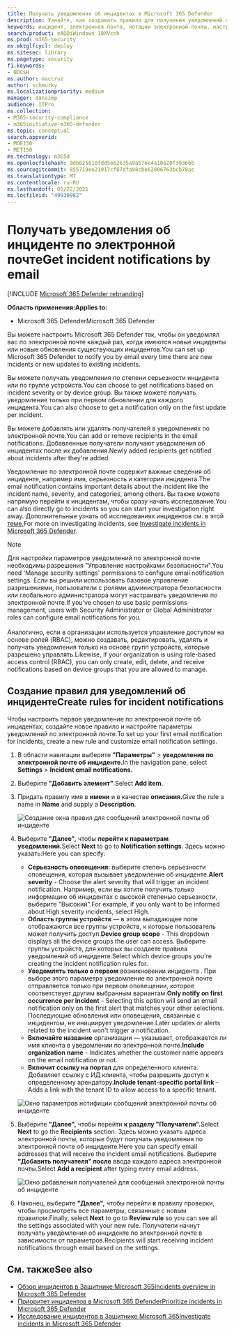 ```yaml
---
title: Получать уведомления об инцидентах в Microsoft 365 Defender
description: Узнайте, как создавать правила для получения уведомлений по электронной почте об инцидентах в Microsoft 365 Defender
keywords: инцидент, электронная почта, нотации электронной почты, настройка, пользователи, почтовый ящик, электронная почта, инциденты
search.product: eADQiWindows 10XVcnh
ms.prod: m365-security
ms.mktglfcycl: deploy
ms.sitesec: library
ms.pagetype: security
f1.keywords:
- NOCSH
ms.author: maccruz
author: schmurky
ms.localizationpriority: medium
manager: dansimp
audience: ITPro
ms.collection:
- M365-security-compliance
- m365initiative-m365-defender
ms.topic: conceptual
search.appverid:
- MOE150
- MET150
ms.technology: m365d
ms.openlocfilehash: 9db025818fdd5eb2635a9a676e4a10e20f3036b6
ms.sourcegitcommit: 855719ee21017cf87dfa98cbe62806763bcb78ac
ms.translationtype: MT
ms.contentlocale: ru-RU
ms.lasthandoff: 01/22/2021
ms.locfileid: "49930982"
---
```

# <a name="get-incident-notifications-by-email"></a><span data-ttu-id="87c12-104">Получать уведомления об инциденте по электронной почте</span><span class="sxs-lookup"><span data-stu-id="87c12-104">Get incident notifications by email</span></span>

[!INCLUDE [Microsoft 365 Defender rebranding](../includes/microsoft-defender.md)]


<span data-ttu-id="87c12-105">**Область применения:**</span><span class="sxs-lookup"><span data-stu-id="87c12-105">**Applies to:**</span></span>
- <span data-ttu-id="87c12-106">Microsoft 365 Defender</span><span class="sxs-lookup"><span data-stu-id="87c12-106">Microsoft 365 Defender</span></span>

<span data-ttu-id="87c12-107">Вы можете настроить Microsoft 365 Defender так, чтобы он уведомлял вас по электронной почте каждый раз, когда имеются новые инциденты или новые обновления существующих инцидентов.</span><span class="sxs-lookup"><span data-stu-id="87c12-107">You can set up Microsoft 365 Defender to notify you by email every time there are new incidents or new updates to existing incidents.</span></span> 

<span data-ttu-id="87c12-108">Вы можете получать уведомления по степени серьезности инцидента или по группе устройств.</span><span class="sxs-lookup"><span data-stu-id="87c12-108">You can choose to get notifications based on incident severity or by device group.</span></span> <span data-ttu-id="87c12-109">Вы также можете получать уведомление только при первом обновлении для каждого инцидента.</span><span class="sxs-lookup"><span data-stu-id="87c12-109">You can also choose to get a notification only on the first update per incident.</span></span>

<span data-ttu-id="87c12-110">Вы можете добавлять или удалять получателей в уведомлениях по электронной почте.</span><span class="sxs-lookup"><span data-stu-id="87c12-110">You can add or remove recipients in the email notifications.</span></span> <span data-ttu-id="87c12-111">Добавленные получатели получают уведомления об инцидентах после их добавления.</span><span class="sxs-lookup"><span data-stu-id="87c12-111">Newly added recipients get notified about incidents after they're added.</span></span> 

<span data-ttu-id="87c12-112">Уведомление по электронной почте содержит важные сведения об инциденте, например имя, серьезность и категории инцидента.</span><span class="sxs-lookup"><span data-stu-id="87c12-112">The email notification contains important details about the incident like the incident name, severity, and categories, among others.</span></span> <span data-ttu-id="87c12-113">Вы также можете напрямую перейти к инцидентам, чтобы сразу начать исследование.</span><span class="sxs-lookup"><span data-stu-id="87c12-113">You can also directly go to incidents so you can start your investigation right away.</span></span> <span data-ttu-id="87c12-114">Дополнительные узнать об исследованиях инцидентов см. в этой [теме.](https://docs.microsoft.com/microsoft-365/security/mtp/investigate-incidents)</span><span class="sxs-lookup"><span data-stu-id="87c12-114">For more on investigating incidents, see [Investigate incidents in Microsoft 365 Defender](https://docs.microsoft.com/microsoft-365/security/mtp/investigate-incidents).</span></span>

>[!NOTE]
><span data-ttu-id="87c12-115">Для настройки параметров уведомлений по электронной почте необходимы разрешения "Управление настройками безопасности".</span><span class="sxs-lookup"><span data-stu-id="87c12-115">You need 'Manage security settings' permissions to configure email notification settings.</span></span> <span data-ttu-id="87c12-116">Если вы решили использовать базовое управление разрешениями, пользователи с ролями администратора безопасности или глобального администратора могут настраивать уведомления по электронной почте.</span><span class="sxs-lookup"><span data-stu-id="87c12-116">If you've chosen to use basic permissions management, users with Security Administrator or Global Administrator roles can configure email notifications for you.</span></span> <br> <br>
<span data-ttu-id="87c12-117">Аналогично, если в организации используется управление доступом на основе ролей (RBAC), можно создавать, редактировать, удалять и получать уведомления только на основе групп устройств, которые разрешено управлять.</span><span class="sxs-lookup"><span data-stu-id="87c12-117">Likewise, if your organization is using role-based access control (RBAC), you can only create, edit, delete, and receive notifications based on device groups that you are allowed to manage.</span></span>

## <a name="create-rules-for-incident-notifications"></a><span data-ttu-id="87c12-118">Создание правил для уведомлений об инциденте</span><span class="sxs-lookup"><span data-stu-id="87c12-118">Create rules for incident notifications</span></span>

<span data-ttu-id="87c12-119">Чтобы настроить первое уведомление по электронной почте об инцидентах, создайте новое правило и настройте параметры уведомлений по электронной почте.</span><span class="sxs-lookup"><span data-stu-id="87c12-119">To set up your first email notification for incidents, create a new rule and customize email notification settings.</span></span>

1. <span data-ttu-id="87c12-120">В области навигации выберите **"Параметры"**  >  **уведомления по электронной почте об инциденте.**</span><span class="sxs-lookup"><span data-stu-id="87c12-120">In the navigation pane, select **Settings** > **Incident email notifications**.</span></span>
2. <span data-ttu-id="87c12-121">Выберите **"Добавить элемент"**.</span><span class="sxs-lookup"><span data-stu-id="87c12-121">Select **Add item**.</span></span>
3. <span data-ttu-id="87c12-122">Придать правилу имя в **имени** и в качестве **описания.**</span><span class="sxs-lookup"><span data-stu-id="87c12-122">Give the rule a name in **Name** and supply a **Description**.</span></span>

    ![Создание окна правил для сообщений электронной почты об инциденте](../../media/incidentemailnotif1.png) 
4. <span data-ttu-id="87c12-124">Выберите **"Далее",** чтобы **перейти к параметрам уведомлений.**</span><span class="sxs-lookup"><span data-stu-id="87c12-124">Select **Next** to go to **Notification settings**.</span></span> <span data-ttu-id="87c12-125">Здесь можно указать:</span><span class="sxs-lookup"><span data-stu-id="87c12-125">Here you can specify:</span></span>
    - <span data-ttu-id="87c12-126">**Серьезность оповещения:** выберите степень серьезности оповещения, которая вызывает уведомление об инциденте.</span><span class="sxs-lookup"><span data-stu-id="87c12-126">**Alert severity** - Choose the alert severity that will trigger an incident notification.</span></span> <span data-ttu-id="87c12-127">Например, если вы хотите получить только информацию об инцидентах с высокой степенью серьезности, выберите "Высокий".</span><span class="sxs-lookup"><span data-stu-id="87c12-127">For example, if you only want to be informed about High severity incidents, select High.</span></span>
    - <span data-ttu-id="87c12-128">**Область группы устройств** — в этом выпадающее поле отображаются все группы устройств, к которые пользователь может получить доступ.</span><span class="sxs-lookup"><span data-stu-id="87c12-128">**Device group scope** - This dropdown displays all the device groups the user can access.</span></span> <span data-ttu-id="87c12-129">Выберите группы устройств, для которых вы создаете правила уведомлений об инциденте.</span><span class="sxs-lookup"><span data-stu-id="87c12-129">Select which device groups you're creating the incident notification rules for.</span></span>
    - <span data-ttu-id="87c12-130">**Уведомлять только о первом** возникновении инцидента . При выборе этого параметра уведомление по электронной почте отправляется только при первом оповещении, которое соответствует другим выбранным вариантам.</span><span class="sxs-lookup"><span data-stu-id="87c12-130">**Only notify on first occurrence per incident** - Selecting this option will send an email notification only on the first alert that matches your other selections.</span></span> <span data-ttu-id="87c12-131">Последующие обновления или оповещения, связанные с инцидентом, не инициирует уведомление.</span><span class="sxs-lookup"><span data-stu-id="87c12-131">Later updates or alerts related to the incident won't trigger a notification.</span></span>
    - <span data-ttu-id="87c12-132">**Включайте название** организации — указывает, отображается ли имя клиента в уведомлении по электронной почте.</span><span class="sxs-lookup"><span data-stu-id="87c12-132">**Include organization name** - Indicates whether the customer name appears on the email notification or not.</span></span>
    - <span data-ttu-id="87c12-133">**Включит ссылку на портал** для определенного клиента. Добавляет ссылку с ИД клиента, чтобы разрешить доступ к определенному арендатору.</span><span class="sxs-lookup"><span data-stu-id="87c12-133">**Include tenant-specific portal link** -  Adds a link with the tenant ID to allow access to a specific tenant.</span></span>
    
    ![Окно параметров нотифиции сообщений электронной почты об инциденте](../../media/incidentemailnotif2.png)
5. <span data-ttu-id="87c12-135">Выберите **"Далее",** чтобы перейти **к разделу "Получатели".**</span><span class="sxs-lookup"><span data-stu-id="87c12-135">Select **Next** to go the **Recipients** section.</span></span> <span data-ttu-id="87c12-136">Здесь можно указать адреса электронной почты, которые будут получать уведомления по электронной почте об инциденте.</span><span class="sxs-lookup"><span data-stu-id="87c12-136">Here you can specify email addresses that will receive the incident email notifications.</span></span> <span data-ttu-id="87c12-137">Выберите **"Добавить получателя" после** ввода каждого адреса электронной почты.</span><span class="sxs-lookup"><span data-stu-id="87c12-137">Select **Add a recipient** after typing every email address.</span></span>

    ![Окно добавления получателей для сообщений электронной почты об инциденте](../../media/incidentemailnotif3.png) 

6. <span data-ttu-id="87c12-139">Наконец, выберите **"Далее",** чтобы перейти **к** правилу проверки, чтобы просмотреть все параметры, связанные с новым правилом.</span><span class="sxs-lookup"><span data-stu-id="87c12-139">Finally, select **Next** to go to **Review rule** so you can see all the settings associated with your new rule.</span></span> <span data-ttu-id="87c12-140">Получатели начнут получать уведомления об инциденте по электронной почте в зависимости от параметров.</span><span class="sxs-lookup"><span data-stu-id="87c12-140">Recipients will start receiving incident notifications through email based on the settings.</span></span>

## <a name="see-also"></a><span data-ttu-id="87c12-141">См. также</span><span class="sxs-lookup"><span data-stu-id="87c12-141">See also</span></span>
- [<span data-ttu-id="87c12-142">Обзор инцидентов в Защитнике Microsoft 365</span><span class="sxs-lookup"><span data-stu-id="87c12-142">Incidents overview in Microsoft 365 Defender</span></span>](https://docs.microsoft.com/microsoft-365/security/mtp/incidents-overview)
- [<span data-ttu-id="87c12-143">Приоритет инцидентов в Microsoft 365 Defender</span><span class="sxs-lookup"><span data-stu-id="87c12-143">Prioritize incidents in Microsoft 365 Defender</span></span>](https://docs.microsoft.com/microsoft-365/security/mtp/incident-queue)
- [<span data-ttu-id="87c12-144">Исследование инцидентов в Защитнике Microsoft 365</span><span class="sxs-lookup"><span data-stu-id="87c12-144">Investigate incidents in Microsoft 365 Defender</span></span>](https://docs.microsoft.com/microsoft-365/security/mtp/investigate-incidents)


